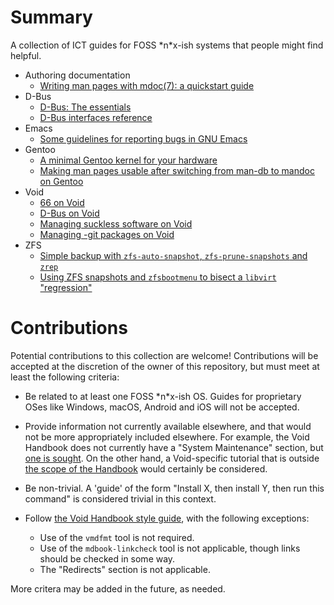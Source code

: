 # Summary

A collection of ICT guides for FOSS \*n\*x-ish systems that people might find helpful.

- Authoring documentation
   - [Writing man pages with mdoc(7): a quickstart guide](./mdoc-quickstart.md)
- D-Bus
   - [D-Bus: The essentials](./dbus.md)
   - [D-Bus interfaces reference](./dbus-reference.md)
- Emacs
   - [Some guidelines for reporting bugs in GNU Emacs](./emacs-bug-reporting.md)
- Gentoo
   - [A minimal Gentoo kernel for your hardware](./minimal-gentoo-kernel.md)
   - [Making man pages usable after switching from man-db to mandoc on Gentoo](./gentoo-man-pages.md)
- Void
   - [66 on Void](https://github.com/mobinmob/void-66-services/blob/master/conf/void-66-conf.md)
   - [D-Bus on Void](./dbus-on-void.md)
   - [Managing suckless software on Void](./suckless.md)
   - [Managing -git packages on Void](./git-packages.md)
- ZFS
   - [Simple backup with `zfs-auto-snapshot`, `zfs-prune-snapshots` and
      `zrep`](./zfs-backup-strategies.md)
   - [Using ZFS snapshots and `zfsbootmenu` to bisect a `libvirt`
      "regression"](./libvirt-zbm-notes.md)

# Contributions

Potential contributions to this collection are welcome! Contributions will be accepted at the discretion of the owner of this repository, but must meet at least the following criteria:

* Be related to at least one FOSS \*n\*x-ish OS. Guides for proprietary OSes like Windows, macOS, Android and iOS will not be accepted.

* Provide information not currently available elsewhere, and that would not be more appropriately included elsewhere. For example, the Void Handbook does not currently have a "System Maintenance" section, but [one is sought](https://github.com/void-linux/void-docs/issues/616). On the other hand, a Void-specific tutorial that is outside [the scope of the Handbook](https://docs.voidlinux.org/about/about-this-handbook.html) would certainly be considered. 

* Be non-trivial. A 'guide' of the form "Install X, then install Y, then run this command" is considered trivial in this context.

* Follow [the Void Handbook style guide](https://github.com/void-linux/void-docs/blob/master/CONTRIBUTING.md#style-guide), with the following exceptions:

  * Use of the `vmdfmt` tool is not required.
  * Use of the `mdbook-linkcheck` tool is not applicable, though links should be checked in some way.
  * The "Redirects" section is not applicable.

More critera may be added in the future, as needed.
